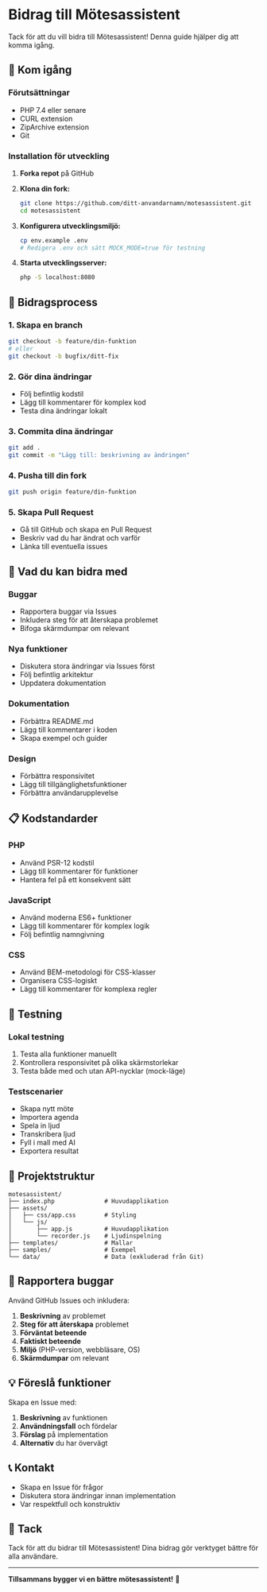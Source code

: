 # Bidrag till Mötesassistent

Tack för att du vill bidra till Mötesassistent! Denna guide hjälper dig att komma igång.

## 🚀 Kom igång

### Förutsättningar
- PHP 7.4 eller senare
- CURL extension
- ZipArchive extension
- Git

### Installation för utveckling

1. **Forka repot** på GitHub
2. **Klona din fork:**
   ```bash
   git clone https://github.com/ditt-anvandarnamn/motesassistent.git
   cd motesassistent
   ```

3. **Konfigurera utvecklingsmiljö:**
   ```bash
   cp env.example .env
   # Redigera .env och sätt MOCK_MODE=true för testning
   ```

4. **Starta utvecklingsserver:**
   ```bash
   php -S localhost:8080
   ```

## 📝 Bidragsprocess

### 1. Skapa en branch
```bash
git checkout -b feature/din-funktion
# eller
git checkout -b bugfix/ditt-fix
```

### 2. Gör dina ändringar
- Följ befintlig kodstil
- Lägg till kommentarer för komplex kod
- Testa dina ändringar lokalt

### 3. Commita dina ändringar
```bash
git add .
git commit -m "Lägg till: beskrivning av ändringen"
```

### 4. Pusha till din fork
```bash
git push origin feature/din-funktion
```

### 5. Skapa Pull Request
- Gå till GitHub och skapa en Pull Request
- Beskriv vad du har ändrat och varför
- Länka till eventuella issues

## 🎯 Vad du kan bidra med

### Buggar
- Rapportera buggar via Issues
- Inkludera steg för att återskapa problemet
- Bifoga skärmdumpar om relevant

### Nya funktioner
- Diskutera stora ändringar via Issues först
- Följ befintlig arkitektur
- Uppdatera dokumentation

### Dokumentation
- Förbättra README.md
- Lägg till kommentarer i koden
- Skapa exempel och guider

### Design
- Förbättra responsivitet
- Lägg till tillgänglighetsfunktioner
- Förbättra användarupplevelse

## 📋 Kodstandarder

### PHP
- Använd PSR-12 kodstil
- Lägg till kommentarer för funktioner
- Hantera fel på ett konsekvent sätt

### JavaScript
- Använd moderna ES6+ funktioner
- Lägg till kommentarer för komplex logik
- Följ befintlig namngivning

### CSS
- Använd BEM-metodologi för CSS-klasser
- Organisera CSS-logiskt
- Lägg till kommentarer för komplexa regler

## 🧪 Testning

### Lokal testning
1. Testa alla funktioner manuellt
2. Kontrollera responsivitet på olika skärmstorlekar
3. Testa både med och utan API-nycklar (mock-läge)

### Testscenarier
- Skapa nytt möte
- Importera agenda
- Spela in ljud
- Transkribera ljud
- Fyll i mall med AI
- Exportera resultat

## 📁 Projektstruktur

```
motesassistent/
├── index.php              # Huvudapplikation
├── assets/
│   ├── css/app.css        # Styling
│   └── js/
│       ├── app.js         # Huvudapplikation
│       └── recorder.js    # Ljudinspelning
├── templates/             # Mallar
├── samples/               # Exempel
└── data/                  # Data (exkluderad från Git)
```

## 🐛 Rapportera buggar

Använd GitHub Issues och inkludera:

1. **Beskrivning** av problemet
2. **Steg för att återskapa** problemet
3. **Förväntat beteende**
4. **Faktiskt beteende**
5. **Miljö** (PHP-version, webbläsare, OS)
6. **Skärmdumpar** om relevant

## 💡 Föreslå funktioner

Skapa en Issue med:
1. **Beskrivning** av funktionen
2. **Användningsfall** och fördelar
3. **Förslag** på implementation
4. **Alternativ** du har övervägt

## 📞 Kontakt

- Skapa en Issue för frågor
- Diskutera stora ändringar innan implementation
- Var respektfull och konstruktiv

## 🙏 Tack

Tack för att du bidrar till Mötesassistent! Dina bidrag gör verktyget bättre för alla användare.

---

**Tillsammans bygger vi en bättre mötesassistent!** 🚀
